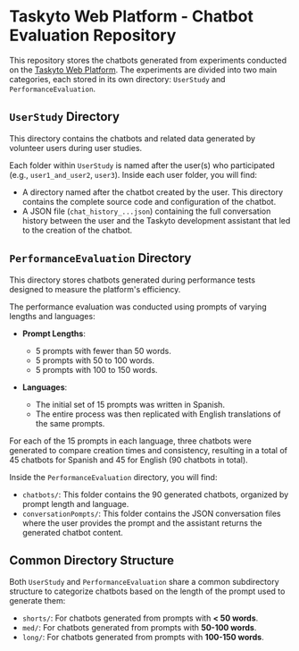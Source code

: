 # Taskyto Web Platform - Chatbot Evaluation Repository

This repository stores the chatbots generated from experiments conducted on the [Taskyto Web Platform](http://miso.ii.uam.es:9000). The experiments are divided into two main categories, each stored in its own directory: `UserStudy` and `PerformanceEvaluation`.

## `UserStudy` Directory

This directory contains the chatbots and related data generated by volunteer users during user studies.

Each folder within `UserStudy` is named after the user(s) who participated (e.g., `user1_and_user2`, `user3`). Inside each user folder, you will find:

-   A directory named after the chatbot created by the user. This directory contains the complete source code and configuration of the chatbot.
-   A JSON file (`chat_history_...json`) containing the full conversation history between the user and the Taskyto development assistant that led to the creation of the chatbot.

## `PerformanceEvaluation` Directory

This directory stores chatbots generated during performance tests designed to measure the platform's efficiency.

The performance evaluation was conducted using prompts of varying lengths and languages:

-   **Prompt Lengths**:
    -   5 prompts with fewer than 50 words.
    -   5 prompts with 50 to 100 words.
    -   5 prompts with 100 to 150 words.

-   **Languages**:
    -   The initial set of 15 prompts was written in Spanish.
    -   The entire process was then replicated with English translations of the same prompts.

For each of the 15 prompts in each language, three chatbots were generated to compare creation times and consistency, resulting in a total of 45 chatbots for Spanish and 45 for English (90 chatbots in total).

Inside the `PerformanceEvaluation` directory, you will find:

-   `chatbots/`: This folder contains the 90 generated chatbots, organized by prompt length and language.
-   `conversationPompts/`: This folder contains the JSON conversation files where the user provides the prompt and the assistant returns the generated chatbot content.

## Common Directory Structure

Both `UserStudy` and `PerformanceEvaluation` share a common subdirectory structure to categorize chatbots based on the length of the prompt used to generate them:

-   `shorts/`: For chatbots generated from prompts with **< 50 words**.
-   `med/`: For chatbots generated from prompts with **50-100 words**.
-   `long/`: For chatbots generated from prompts with **100-150 words**.
